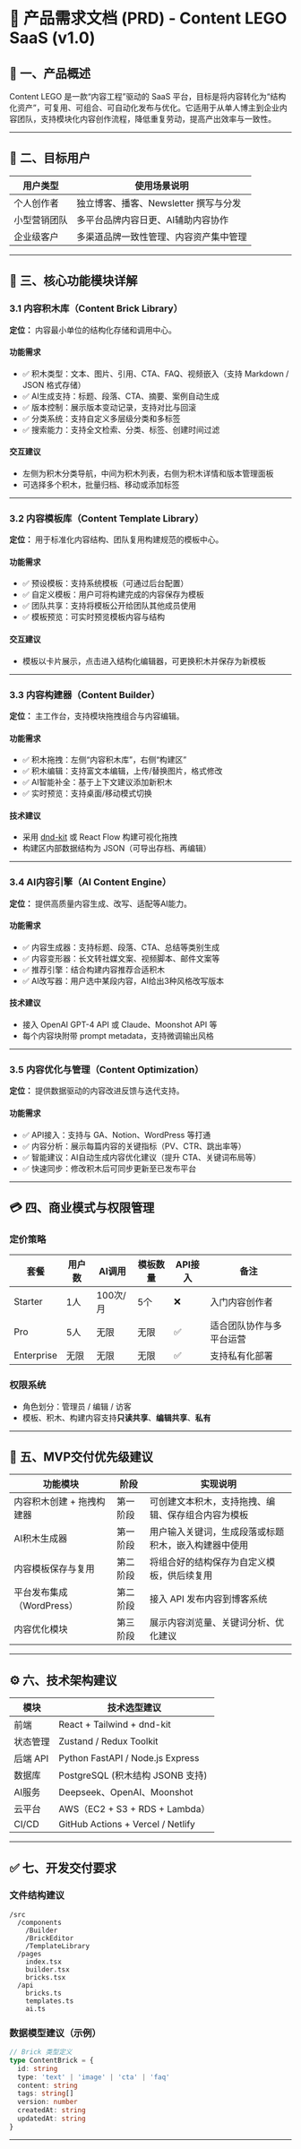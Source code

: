 # 🧱 产品需求文档 (PRD) - Content LEGO SaaS (v1.0)



## 📌 一、产品概述

Content LEGO 是一款“内容工程”驱动的 SaaS 平台，目标是将内容转化为“结构化资产”，可复用、可组合、可自动化发布与优化。它适用于从单人博主到企业内容团队，支持模块化内容创作流程，降低重复劳动，提高产出效率与一致性。

---

## 🎯 二、目标用户

| 用户类型   | 使用场景说明                   |
| ------ | ------------------------ |
| 个人创作者  | 独立博客、播客、Newsletter 撰写与分发 |
| 小型营销团队 | 多平台品牌内容日更、AI辅助内容协作       |
| 企业级客户  | 多渠道品牌一致性管理、内容资产集中管理      |

---

## 🧩 三、核心功能模块详解

### 3.1 内容积木库（Content Brick Library）

**定位：** 内容最小单位的结构化存储和调用中心。

#### 功能需求

* ✅ 积木类型：文本、图片、引用、CTA、FAQ、视频嵌入（支持 Markdown / JSON 格式存储）
* ✅ AI生成支持：标题、段落、CTA、摘要、案例自动生成
* ✅ 版本控制：展示版本变动记录，支持对比与回滚
* ✅ 分类系统：支持自定义多层级分类和多标签
* ✅ 搜索能力：支持全文检索、分类、标签、创建时间过滤

#### 交互建议

* 左侧为积木分类导航，中间为积木列表，右侧为积木详情和版本管理面板
* 可选择多个积木，批量归档、移动或添加标签

---

### 3.2 内容模板库（Content Template Library）

**定位：** 用于标准化内容结构、团队复用构建规范的模板中心。

#### 功能需求

* ✅ 预设模板：支持系统模板（可通过后台配置）
* ✅ 自定义模板：用户可将构建完成的内容保存为模板
* ✅ 团队共享：支持将模板公开给团队其他成员使用
* ✅ 模板预览：可实时预览模板内容与结构

#### 交互建议

* 模板以卡片展示，点击进入结构化编辑器，可更换积木并保存为新模板

---

### 3.3 内容构建器（Content Builder）

**定位：** 主工作台，支持模块拖拽组合与内容编辑。

#### 功能需求

* ✅ 积木拖拽：左侧“内容积木库”，右侧“构建区”
* ✅ 积木编辑：支持富文本编辑，上传/替换图片，格式修改
* ✅ AI智能补全：基于上下文建议添加新积木
* ✅ 实时预览：支持桌面/移动模式切换

#### 技术建议

* 采用 [dnd-kit](https://github.com/clauderic/dnd-kit) 或 React Flow 构建可视化拖拽
* 构建区内部数据结构为 JSON（可导出存档、再编辑）

---

### 3.4 AI内容引擎（AI Content Engine）

**定位：** 提供高质量内容生成、改写、适配等AI能力。

#### 功能需求

* ✅ 内容生成器：支持标题、段落、CTA、总结等类别生成
* ✅ 内容变形器：长文转社媒文案、视频脚本、邮件文案等
* ✅ 推荐引擎：结合构建内容推荐合适积木
* ✅ AI改写器：用户选中某段内容，AI给出3种风格改写版本

#### 技术建议

* 接入 OpenAI GPT-4 API 或 Claude、Moonshot API 等
* 每个内容块附带 prompt metadata，支持微调输出风格

---

### 3.5 内容优化与管理（Content Optimization）

**定位：** 提供数据驱动的内容改进反馈与迭代支持。

#### 功能需求

* ✅ API接入：支持与 GA、Notion、WordPress 等打通
* ✅ 内容分析：展示每篇内容的关键指标（PV、CTR、跳出率等）
* ✅ 智能建议：AI自动生成内容优化建议（提升 CTA、关键词布局等）
* ✅ 快速同步：修改积木后可同步更新至已发布平台

---

## 💳 四、商业模式与权限管理

### 定价策略

| 套餐         | 用户数 | AI调用   | 模板数量 | API接入 | 备注           |
| ---------- | --- | ------ | ---- | ----- | ------------ |
| Starter    | 1人  | 100次/月 | 5个   | ❌     | 入门内容创作者      |
| Pro        | 5人  | 无限     | 无限   | ✅     | 适合团队协作与多平台运营 |
| Enterprise | 无限  | 无限     | 无限   | ✅     | 支持私有化部署      |

### 权限系统

* 角色划分：管理员 / 编辑 / 访客
* 模板、积木、构建内容支持**只读共享**、**编辑共享**、**私有**

---

## 🧱 五、MVP交付优先级建议

| 功能模块              | 阶段   | 实现说明                       |
| ----------------- | ---- | -------------------------- |
| 内容积木创建 + 拖拽构建器    | 第一阶段 | 可创建文本积木，支持拖拽、编辑、保存组合内容为模板  |
| AI积木生成器           | 第一阶段 | 用户输入关键词，生成段落或标题积木，嵌入构建器中使用 |
| 内容模板保存与复用         | 第二阶段 | 将组合好的结构保存为自定义模板，供后续复用      |
| 平台发布集成（WordPress） | 第二阶段 | 接入 API 发布内容到博客系统           |
| 内容优化模块            | 第三阶段 | 展示内容浏览量、关键词分析、优化建议         |

---

## ⚙️ 六、技术架构建议

| 模块     | 技术选型建议                            |
| ------ | --------------------------------- |
| 前端     | React + Tailwind + dnd-kit        |
| 状态管理   | Zustand / Redux Toolkit           |
| 后端 API | Python FastAPI / Node.js Express  |
| 数据库    | PostgreSQL (积木结构 JSONB 支持)        |
| AI服务   | Deepseek、OpenAI、Moonshot        |
| 云平台    | AWS（EC2 + S3 + RDS + Lambda）      |
| CI/CD  | GitHub Actions + Vercel / Netlify |

---

## ✅ 七、开发交付要求

### 文件结构建议

```
/src
  /components
    /Builder
    /BrickEditor
    /TemplateLibrary
  /pages
    index.tsx
    builder.tsx
    bricks.tsx
  /api
    bricks.ts
    templates.ts
    ai.ts
```

### 数据模型建议（示例）

```ts
// Brick 类型定义
type ContentBrick = {
  id: string
  type: 'text' | 'image' | 'cta' | 'faq'
  content: string
  tags: string[]
  version: number
  createdAt: string
  updatedAt: string
}
```

---

